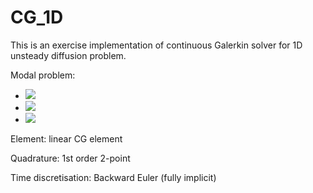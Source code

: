# CG_1D

This is an exercise implementation of continuous Galerkin solver for 1D unsteady diffusion problem. 

Modal problem:
- <img src="https://latex.codecogs.com/gif.latex?\partial p / \partial t - \partial^2 p / \partial x^2 = f(x,t) \quad \text{in} \Omega \times [0,t_{end})" /> 
- <img src="https://latex.codecogs.com/gif.latex?p = 0 \quad \text{on } \partial\Omega \times [0,t_{end})" /> 
- <img src="https://latex.codecogs.com/gif.latex?p(x) = 0 in \Omega \times {0}" /> 

Element: linear CG element

Quadrature: 1st order 2-point

Time discretisation: Backward Euler (fully implicit)
